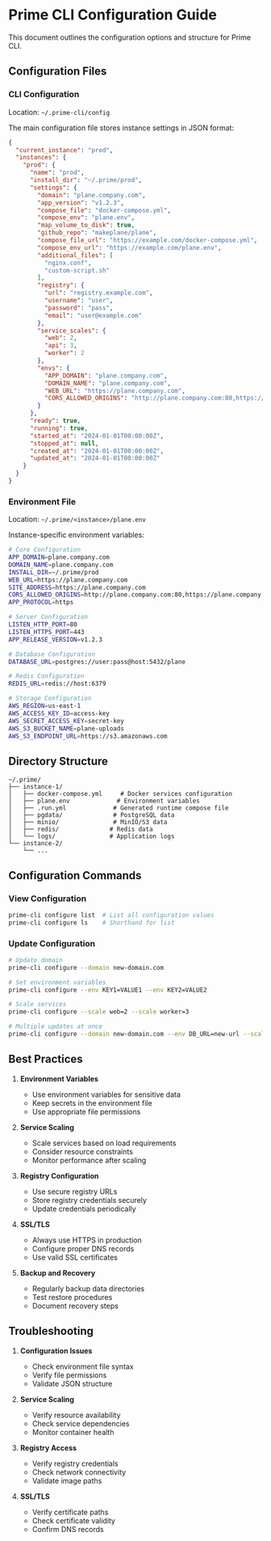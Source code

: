 # Prime CLI Configuration Guide

This document outlines the configuration options and structure for Prime CLI.

## Configuration Files

### CLI Configuration
Location: `~/.prime-cli/config`

The main configuration file stores instance settings in JSON format:

```json
{
  "current_instance": "prod",
  "instances": {
    "prod": {
      "name": "prod",
      "install_dir": "~/.prime/prod",
      "settings": {
        "domain": "plane.company.com",
        "app_version": "v1.2.3",
        "compose_file": "docker-compose.yml",
        "compose_env": "plane.env",
        "map_volume_to_disk": true,
        "github_repo": "makeplane/plane",
        "compose_file_url": "https://example.com/docker-compose.yml",
        "compose_env_url": "https://example.com/plane.env",
        "additional_files": [
          "nginx.conf",
          "custom-script.sh"
        ],
        "registry": {
          "url": "registry.example.com",
          "username": "user",
          "password": "pass",
          "email": "user@example.com"
        },
        "service_scales": {
          "web": 2,
          "api": 3,
          "worker": 2
        },
        "envs": {
          "APP_DOMAIN": "plane.company.com",
          "DOMAIN_NAME": "plane.company.com",
          "WEB_URL": "https://plane.company.com",
          "CORS_ALLOWED_ORIGINS": "http://plane.company.com:80,https://plane.company.com:443"
        }
      },
      "ready": true,
      "running": true,
      "started_at": "2024-01-01T00:00:00Z",
      "stopped_at": null,
      "created_at": "2024-01-01T00:00:00Z",
      "updated_at": "2024-01-01T00:00:00Z"
    }
  }
}
```

### Environment File
Location: `~/.prime/<instance>/plane.env`

Instance-specific environment variables:

```bash
# Core Configuration
APP_DOMAIN=plane.company.com
DOMAIN_NAME=plane.company.com
INSTALL_DIR=~/.prime/prod
WEB_URL=https://plane.company.com
SITE_ADDRESS=https://plane.company.com
CORS_ALLOWED_ORIGINS=http://plane.company.com:80,https://plane.company.com:443
APP_PROTOCOL=https

# Server Configuration
LISTEN_HTTP_PORT=80
LISTEN_HTTPS_PORT=443
APP_RELEASE_VERSION=v1.2.3

# Database Configuration
DATABASE_URL=postgres://user:pass@host:5432/plane

# Redis Configuration
REDIS_URL=redis://host:6379

# Storage Configuration
AWS_REGION=us-east-1
AWS_ACCESS_KEY_ID=access-key
AWS_SECRET_ACCESS_KEY=secret-key
AWS_S3_BUCKET_NAME=plane-uploads
AWS_S3_ENDPOINT_URL=https://s3.amazonaws.com
```

## Directory Structure

```
~/.prime/
├── instance-1/
│   ├── docker-compose.yml     # Docker services configuration
│   ├── plane.env             # Environment variables
│   ├── .run.yml             # Generated runtime compose file
│   ├── pgdata/              # PostgreSQL data
│   ├── minio/               # MinIO/S3 data
│   ├── redis/              # Redis data
│   └── logs/               # Application logs
└── instance-2/
    └── ...
```

## Configuration Commands

### View Configuration
```bash
prime-cli configure list  # List all configuration values
prime-cli configure ls    # Shorthand for list
```

### Update Configuration
```bash
# Update domain
prime-cli configure --domain new-domain.com

# Set environment variables
prime-cli configure --env KEY1=VALUE1 --env KEY2=VALUE2

# Scale services
prime-cli configure --scale web=2 --scale worker=3

# Multiple updates at once
prime-cli configure --domain new-domain.com --env DB_URL=new-url --scale web=2
```

## Best Practices

1. **Environment Variables**
   - Use environment variables for sensitive data
   - Keep secrets in the environment file
   - Use appropriate file permissions

2. **Service Scaling**
   - Scale services based on load requirements
   - Consider resource constraints
   - Monitor performance after scaling

3. **Registry Configuration**
   - Use secure registry URLs
   - Store registry credentials securely
   - Update credentials periodically

4. **SSL/TLS**
   - Always use HTTPS in production
   - Configure proper DNS records
   - Use valid SSL certificates

5. **Backup and Recovery**
   - Regularly backup data directories
   - Test restore procedures
   - Document recovery steps

## Troubleshooting

1. **Configuration Issues**
   - Check environment file syntax
   - Verify file permissions
   - Validate JSON structure

2. **Service Scaling**
   - Verify resource availability
   - Check service dependencies
   - Monitor container health

3. **Registry Access**
   - Verify registry credentials
   - Check network connectivity
   - Validate image paths

4. **SSL/TLS**
   - Verify certificate paths
   - Check certificate validity
   - Confirm DNS records